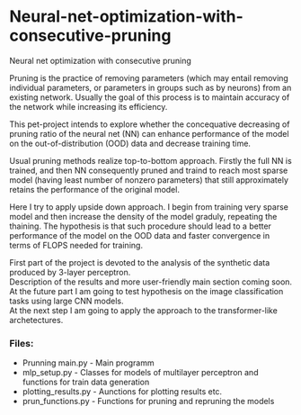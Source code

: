 # Neural-net-optimization-with-consecutive-pruning
Neural net optimization with consecutive pruning

Pruning is the practice of removing parameters (which may entail removing individual parameters, or parameters in groups such as by neurons) from an existing network. Usually the goal of this process is to maintain accuracy of the network while increasing its efficiency.

This pet-project intends to explore whether the concequative decreasing of pruning ratio of the neural net (NN) can enhance performance of the model on the out-of-distribution (OOD) data and decrease training time. 

Usual pruning methods realize top-to-bottom approach. Firstly the full NN is trained, and then NN consequently pruned and traind to reach most sparse model (having least number of nonzero parameters) that still approximately retains the performance of the original model.

Here I try to apply upside down approach. I begin from training very sparse model and then increase the density of the model graduly, repeating the thaining. The hypothesis is that such procedure should lead to a better performance of the model on the OOD data and faster convergence in terms of FLOPS needed for training.

First part of the project is devoted to the analysis of the synthetic data produced by 3-layer perceptron. <br />
Description of the results and more user-friendly main section coming soon. <br />
At the future part I am going to test hypothesis on the image classification tasks using large CNN models. <br />
At the next step I am going to apply the approach to the transformer-like archetectures. <br />

### Files:

- Prunning main.py - Main programm
- mlp_setup.py - Сlasses for models of multilayer perceptron and functions for train data generation
- plotting_results.py - Аunctions for plotting results etc.
- prun_functions.py - Functions for pruning and repruning the models

